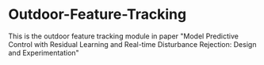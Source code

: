 # Outdoor-Feature-Tracking
This is the outdoor feature tracking module in paper "Model Predictive Control with Residual Learning and Real-time Disturbance Rejection: Design and Experimentation"
